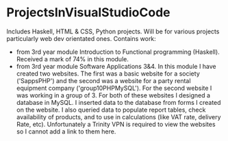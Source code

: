 # ProjectsInVisualStudioCode
Includes Haskell, HTML &amp; CSS, Python projects. Will be for various projects particularly web dev orientated ones.
Contains work:
- from 3rd year module Introduction to Functional programming (Haskell). Received a mark of 74% in this module.
- from 3rd year module Software Applications 3&4. In this module I have created two websites. The first was a basic website for a society ('SappsPHP') and the second was a website for a party rental equipment company ('group10PHPMySQL'). For the second website I was working in a group of 3. For both of these websites I designed a database in MySQL. I inserted data to the database from forms I created on the website. I also queried data to populate report tables, check availability of products, and to use in calculations (like VAT rate, delivery Rate, etc). Unfortunately a Trinity VPN is required to view the websites so I cannot add a link to them here. 
